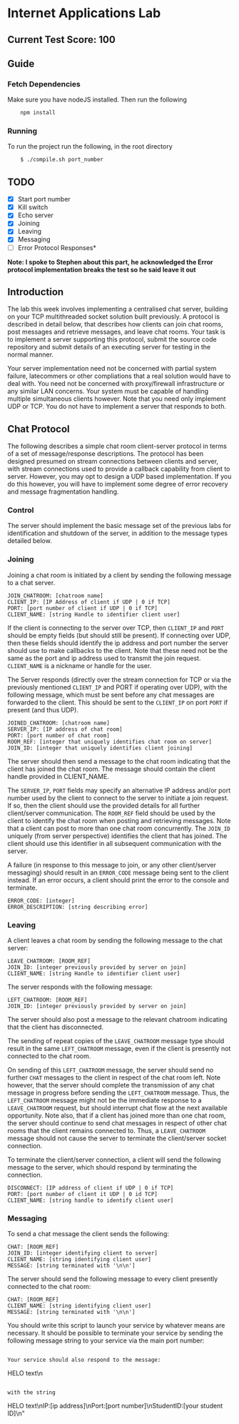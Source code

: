 # Internet Applications Lab
## Current Test Score: 100

## Guide

### Fetch Dependencies
Make sure you have nodeJS installed. Then run the following
```bash
	npm install
```

### Running
To run the project run the following, in the root directory
```bash
	$ ./compile.sh port_number
```


## TODO
- [x] Start port number
- [x] Kill switch 
- [x] Echo server
- [x] Joining
- [x] Leaving
- [x] Messaging
- [ ] Error Protocol Responses*

**Note: I spoke to Stephen about this part, he acknowledged the Error protocol implementation breaks the test so he said leave it out**

## Introduction

The lab this week involves implementing a centralised chat server, building on your TCP multithreaded socket solution built previously. A protocol is described in detail below, that describes how clients can join chat rooms, post messages and retrieve messages, and leave chat rooms. Your task is to implement a server supporting this protocol, submit the source code repository and submit details of an executing server for testing in the normal manner.

Your server implementation need not be concerned with partial system failure, latecommers or other compliations that a real solution would have to deal with. You need not be concerned with proxy/firewall infrastructure or any similar LAN concerns. Your system must be capable of handling multiple simultaneous clients however. Note that you need only implement UDP or TCP. You do not have to implement a server that responds to both.

## Chat Protocol

The following describes a simple chat room client-server protocol in terms of a set of message/response descriptions. The protocol has been designed presumed on stream connections between clients and server, with stream connections used to provide a callback capability from client to server. However, you may opt to design a UDP based implementation. If you do this however, you will have to implement some degree of error recovery and message fragmentation handling.

### Control

The server should implement the basic message set of the previous labs for identification and shutdown of the server, in addition to the message types detailed below.

### Joining

Joining a chat room is initiated by a client by sending the following message to a chat server.

```
JOIN_CHATROOM: [chatroom name]
CLIENT_IP: [IP Address of client if UDP | 0 if TCP]
PORT: [port number of client if UDP | 0 if TCP]
CLIENT_NAME: [string Handle to identifier client user]
```
If the client is connecting to the server over TCP, then `CLIENT_IP` and `PORT` should be empty fields (but should still be present). If connecting over UDP, then these fields should identify the ip address and port number the server should use to make callbacks to the client. Note that these need not be the same as the port and ip address used to transmit the join request. `CLIENT_NAME` is a nickname or handle for the user.

The Server responds (directly over the stream connection for TCP or via the previously mentioned `CLIENT_IP` and PORT if operating over UDP), with the following message, which must be sent before any chat messages are forwarded to the client. This should be sent to the `CLIENT_IP` on port `PORT` if present (and thus UDP).

```
JOINED_CHATROOM: [chatroom name]
SERVER_IP: [IP address of chat room]
PORT: [port number of chat room]
ROOM_REF: [integer that uniquely identifies chat room on server]
JOIN_ID: [integer that uniquely identifies client joining]
```

The server should then send a message to the chat room indicating that the client has joined the chat room. The message should contain the client handle provided in CLIENT_NAME.

The `SERVER_IP`, `PORT` fields may specify an alternative IP address and/or port number used by the client to connect to the server to initiate a join request. If so, then the client should use the provided details for all further client/server communication. The `ROOM_REF` field should be used by the client to identify the chat room when posting and retrieving messages. Note that a client can post to more than one chat room concurrently. The `JOIN_ID` uniquely (from server perspective) identifies the client that has joined. The client should use this identifier in all subsequent communication with the server.

A failure (in response to this message to join, or any other client/server messaging) should result in an `ERROR_CODE` message being sent to the client instead. If an error occurs, a client should print the error to the console and terminate.

```
ERROR_CODE: [integer]
ERROR_DESCRIPTION: [string describing error]
```

### Leaving

A client leaves a chat room by sending the following message to the chat server:

```
LEAVE_CHATROOM: [ROOM_REF]
JOIN_ID: [integer previously provided by server on join]
CLIENT_NAME: [string Handle to identifier client user]
```

The server responds with the following message:

```
LEFT_CHATROOM: [ROOM_REF]
JOIN_ID: [integer previously provided by server on join]
```

The server should also post a message to the relevant chatroom indicating that the client has disconnected.

The sending of repeat copies of the `LEAVE_CHATROOM` message type should result in the same `LEFT_CHATROOM` message, even if the client is presently not connected to the chat room.

On sending of this `LEFT_CHATROOM` message, the server should send no further `CHAT` messages to the client in respect of the chat room left. Note however, that the server should complete the transmission of any chat message in progress before sending the `LEFT_CHATROOM` message. Thus, the `LEFT_CHATROOM` message might not be the immediate response to a `LEAVE_CHATROOM` request, but should interrupt chat flow at the next available opportunity. Note also, that if a client has joined more than one chat room, the server should continue to send chat messages in respect of other chat rooms that the client remains connected to. Thus, a `LEAVE_CHATROOM` message should not cause the server to terminate the client/server socket connection.

To terminate the client/server connection, a client will send the following message to the server, which should respond by terminating the connection.
```
DISCONNECT: [IP address of client if UDP | 0 if TCP]
PORT: [port number of client it UDP | 0 id TCP]
CLIENT_NAME: [string handle to identify client user]
```

### Messaging

To send a chat message the client sends the following:

```
CHAT: [ROOM_REF]
JOIN_ID: [integer identifying client to server]
CLIENT_NAME: [string identifying client user]
MESSAGE: [string terminated with '\n\n']
```

The server should send the following message to every client presently connected to the chat room:
```
CHAT: [ROOM_REF]
CLIENT_NAME: [string identifying client user]
MESSAGE: [string terminated with '\n\n']
```

You should write this script to launch your service by whatever means are necessary. It should be possible to terminate your service by sending the following message string to your service via the main port number:

```KILL_SERVICE\n
		
Your service should also respond to the message:
```
HELO text\n
```
		
with the string
```
HELO text\nIP:[ip address]\nPort:[port number]\nStudentID:[your student ID]\n"
```
